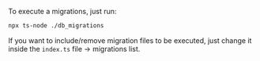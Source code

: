 To execute a migrations, just run:

```sh
npx ts-node ./db_migrations
```

If you want to include/remove migration files to be executed, just change it inside the `index.ts` file -> migrations list.
